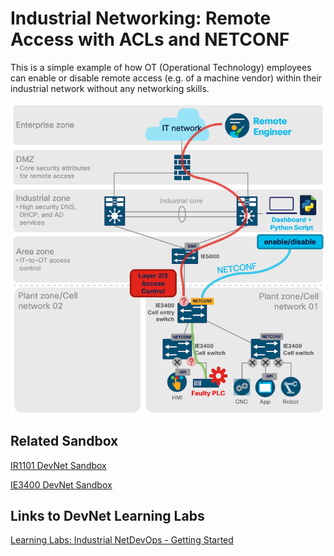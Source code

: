 Industrial Networking: Remote Access with ACLs and NETCONF
=====================================

This is a simple example of how OT (Operational Technology) employees can enable or disable remote access (e.g. of a machine vendor) within their industrial network without any networking skills.

![](images/industrial_netdevops_manufacturing_ACLs.png)

## Related Sandbox

[IR1101 DevNet Sandbox](https://devnetsandbox.cisco.com/RM/Diagram/Index/a2046279-a193-4d22-87b3-abcfee9569a6?diagramType=Topology)

[IE3400 DevNet Sandbox](https://devnetsandbox.cisco.com/RM/Diagram/Index/097310ec-afbe-4e8b-8611-87fe2a087e1c?diagramType=Topology)

## Links to DevNet Learning Labs

[Learning Labs: Industrial NetDevOps - Getting Started](https://developer.cisco.com/learning/modules/industrial-netdevops)